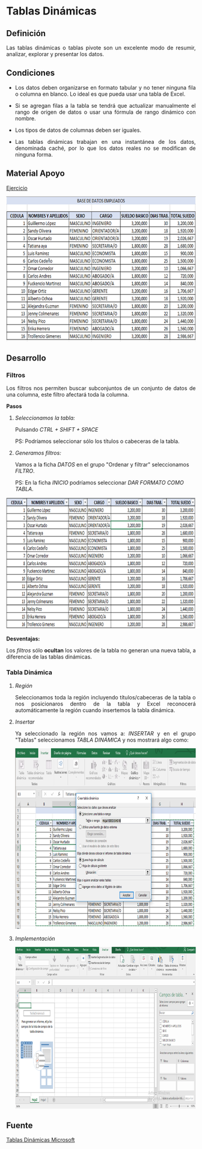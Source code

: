 Tablas Dinámicas
==============

## Definición

<p align="justify">
Las tablas dinámicas o tablas pivote son un excelente modo de resumir, analizar, explorar y presentar los datos.
</p>

## Condiciones

<ul>

<li>
<p align="justify">
Los datos deben organizarse en formato tabular y no tener ninguna fila o columna en blanco. Lo ideal es que pueda usar una tabla de Excel.
</p>
</li>

<li>
<p align="justify">
Si se agregan filas a la tabla se tendrá que actualizar manualmente el rango de origen de datos o usar una fórmula de rango dinámico con nombre.
</p>
</li>

<li>
<p align="justify">
Los tipos de datos de columnas deben ser iguales.
</p>
</li>

<li>
<p align="justify">
Las tablas dinámicas trabajan en una instantánea de los datos, denominada caché, por lo que los datos reales no se modifican de ninguna forma.
</p>
</li>

</ul>

## Material Apoyo

<p align ="justify">
<a href="https://github.com/ginppian/Excel-Tablas_Dinamicas/raw/master/MaterialApoyoTablasDinamicas.xlsx">Ejercicio</a>
</p>

<p align="center">
	<img src="https://github.com/ginppian/Excel-Tablas_Dinamicas/blob/master/img/img1.png" width="687" height="385">
</p>

## Desarrollo

### Filtros

<p align="justify">
Los filtros nos permiten buscar subconjuntos de un conjunto de datos de una columna, este filtro afectará toda la columna.
</p>


<b>Pasos</b>

<ol>
	
<li>
<i>Seleccionamos la tabla:</i>
<p>	
	Pulsando <i>CTRL + SHIFT + SPACE</i>
</p>
<p>
	PS: Podríamos seleccionar sólo los títulos o cabeceras de la tabla.
</p>
</li>

<li>
<i>Generamos filtros:</i>
<p>
Vamos a la ficha <i>DATOS</i> en el grupo "Ordenar y filtrar" seleccionamos <i>FILTRO</i>.
</p>

<p>
	PS: En la ficha <i>INICIO</i> podríamos seleccionar <i>DAR FORMATO COMO TABLA</i>. 
</p>
</li>

</ol>

<p align="center">
	<img src="https://github.com/ginppian/Excel-Tablas_Dinamicas/blob/master/img/img2.png" width="831" height="350">
</p>

<b>Desventajas:</b>

<p align="justify">
Los <i>filtros</i> sólo <b>ocultan</b> los valores de la tabla no generan una nueva tabla, a diferencia de las tablas dinámicas.
</p>

### Tabla Dinámica

<ol>	

<li>
<i>Región</i>
<p align="justify">
Seleccionamos toda la región incluyendo títulos/cabeceras de la tabla o nos posicionaros dentro de la tabla y Excel reconocerá automáticamente la región cuando insertemos la tabla dinámica.</p>
</li>

<li>
<i>Insertar</i>
<p align="justify">
Ya seleccionado la región nos vamos a: <i>INSERTAR</i> y en el grupo "Tablas" seleccionamos <i>TABLA DINÁMICA</i> y nos mostrará algo como:
</p>
<p align="center">
<img src="https://github.com/ginppian/Excel-Tablas_Dinamicas/blob/master/img/img3.png" width="943" height="480">
</p>
</li>

<li>
<i>Implementación</i>
<p align="center">
<img src="https://github.com/ginppian/Excel-Tablas_Dinamicas/blob/master/img/img4.png" width="1220" height="430">
</p>
</li>

</ol>

## Fuente
<p align="justify">
<a href="https://support.office.com/es-es/article/Crear-una-tabla-din%C3%A1mica-para-analizar-datos-de-una-hoja-de-c%C3%A1lculo-a9a84538-bfe9-40a9-a8e9-f99134456576">Tablas Dinámicas Microsoft</a>
</p>

<p align="justify">
<a href="https://www.youtube.com/watch?v=AIipB0FFw7Y&t=1s"
</a>
</p>
